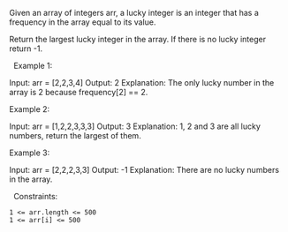 Given an array of integers arr, a lucky integer is an integer that has a frequency in the array equal to its value.

Return the largest lucky integer in the array. If there is no lucky integer return -1.

 
Example 1:

Input: arr = [2,2,3,4]
Output: 2
Explanation: The only lucky number in the array is 2 because frequency[2] == 2.


Example 2:

Input: arr = [1,2,2,3,3,3]
Output: 3
Explanation: 1, 2 and 3 are all lucky numbers, return the largest of them.


Example 3:

Input: arr = [2,2,2,3,3]
Output: -1
Explanation: There are no lucky numbers in the array.


 
Constraints:


	1 <= arr.length <= 500
	1 <= arr[i] <= 500

